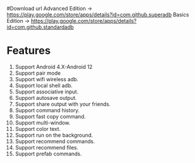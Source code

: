 #Download url
Advanced Edition -> https://play.google.com/store/apps/details?id=com.github.superadb
Basics Edition -> https://play.google.com/store/apps/details?id=com.github.standardadb

# Features
1. Support Android 4.X-Android 12
2. Support pair mode
3. Support wifi wireless adb.
4. Support local shell adb.
5. Support associative input.
6. Support autosave output.
7. Support share output with your friends.
8. Support command history. 
9. Support fast copy command. 
10. Support multi-window. 
11. Support color text.
12. Support run on the background.
13. Support recommend commands.
14. Support recommend files.
15. Support prefab commands. 
